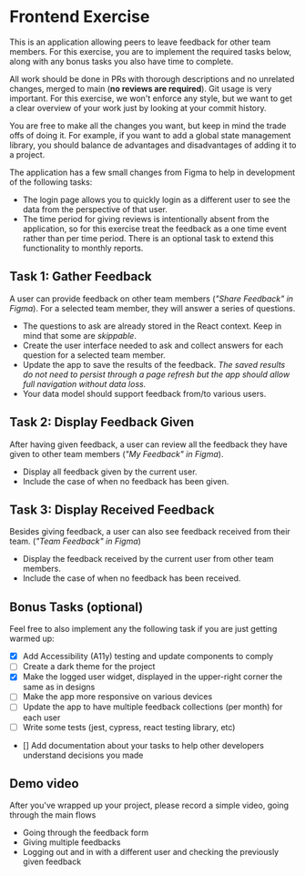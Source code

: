 # Frontend Exercise

This is an application allowing peers to leave feedback for other team members. For this exercise, you are to
implement the required tasks below, along with any bonus tasks you also have time to complete.


All work should be done in PRs with thorough descriptions and no unrelated changes, merged to main (**no reviews are required**). Git usage is very important. For this exercise, we won't enforce any style, but we want to get a clear overview of your work just by looking at your commit history.

You are free to make all the changes you want, but keep in mind the trade offs of doing it. For example, if you want to add a global state management library, you should balance de advantages and disadvantages of adding it to a project.

The application has a few small changes from Figma to help in development of the following tasks:

- The login page allows you to quickly login as a different user to see the data from the perspective of that user.
- The time period for giving reviews is intentionally absent from the application, so for this exercise treat the feedback as a one time event rather than per time period. There is an optional task to extend this functionality to monthly reports.

## Task 1: Gather Feedback

A user can provide feedback on other team members (_"Share Feedback" in Figma_). For a selected team member, they will answer a series of questions.

- The questions to ask are already stored in the React context. Keep in mind that some are _skippable_.
- Create the user interface needed to ask and collect answers for each question for a selected team member.
- Update the app to save the results of the feedback. _The saved results do not need to persist through a page refresh but the app should allow full navigation without data loss._
- Your data model should support feedback from/to various users.

## Task 2: Display Feedback Given

After having given feedback, a user can review all the feedback they have given to other team members (_"My Feedback" in Figma_).

- Display all feedback given by the current user.
- Include the case of when no feedback has been given.

## Task 3: Display Received Feedback

Besides giving feedback, a user can also see feedback received from their team. (_"Team Feedback" in Figma_)

- Display the feedback received by the current user from other team members.
- Include the case of when no feedback has been received.

## Bonus Tasks (optional)

Feel free to also implement any the following task if you are just getting warmed up:

- [x] Add Accessibility (A11y) testing and update components to comply
- [ ] Create a dark theme for the project
- [x] Make the logged user widget, displayed in the upper-right corner the same as in designs
- [ ] Make the app more responsive on various devices
- [ ] Update the app to have multiple feedback collections (per month) for each user
- [ ] Write some tests (jest, cypress, react testing library, etc)
- [] Add documentation about your tasks to help other developers understand decisions you made

## Demo video

After you've wrapped up your project, please record a simple video, going through the main flows

- Going through the feedback form
- Giving multiple feedbacks
- Logging out and in with a different user and checking the previously given feedback
